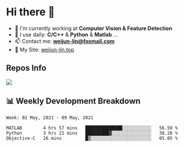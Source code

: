 # Hi there 👋

<!--
**Weijun-Lin/Weijun-Lin** is a ✨ _special_ ✨ repository because its `README.md` (this file) appears on your GitHub profile.

Here are some ideas to get you started:

- 🔭 I’m currently working on ...
- 🌱 I’m currently learning ...
- 👯 I’m looking to collaborate on ...
- 🤔 I’m looking for help with ...
- 💬 Ask me about ...
- 📫 How to reach me: ...
- 😄 Pronouns: ...
- ⚡ Fun fact: ...
-->

- 🏢 I'm currently working at **Computer Vision & Feature Detection**
- 🚀 I use daily: **C/C++** & **Python** & **Matlab** ...
- 📫 Contact me: **weijun-lin@foxmail.com**
- 🔗 My Site: [weijun-lin.top](weijun-lin.top)

  

## Repos Info
![](https://github-readme-stats.vercel.app/api?username=Weijun-Lin&theme=cobalt)

## 📊 Weekly Development Breakdown

<!--START_SECTION:waka-->
```text
Week: 02 May, 2021 - 09 May, 2021

MATLAB        4 hrs 57 mins   ██████████████░░░░░░░░░░░   56.59 % 
Python        3 hrs 21 mins   █████████▓░░░░░░░░░░░░░░░   38.28 % 
Objective-C   26 mins         █▒░░░░░░░░░░░░░░░░░░░░░░░   05.05 % 
```
<!--END_SECTION:waka-->
